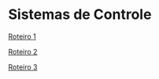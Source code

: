 # Sistemas de Controle

[Roteiro 1](https://www.notion.so/Roteiro-1-ca834a49dc0647829e1b494e26412740)

[Roteiro 2](https://www.notion.so/Roteiro-2-09dc43950fbf40e5acda23a93770bef3)

[Roteiro 3](https://www.notion.so/Roteiro-3-95510f802b0b433fbb28606b0d9397fa)
